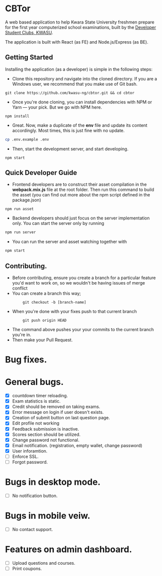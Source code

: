 # CBTor

A web based application to help Kwara State University freshmen prepare
for the first year computerized school examinations, built by the [Developer Student Clubs, KWASU](https://dsckwasu.club).

The application is built with React (as FE) and Node.js/Express (as BE).

## Getting Started
Installing the application (as a developer) is simple in the following steps:
- Clone this repository and navigate into the cloned directory. If you are a Windows user, we recommend
that you make use of Git bash.
```git
git clone https://github.com/kwasu-ng/cbtor.git && cd cbtor
``` 
- Once you're done cloning, you can install dependencies with NPM or Yarn &mdash; your pick. But
we go with NPM here.
```npm
npm install
``` 
- Great. Now, make a duplicate of the **env** file and update its content accordingly. Most times,
this is just fine with no update.
```sh
cp .env.example .env
```
- Then, start the development server, and start developing.
```npm
npm start
``` 

## Quick Developer Guide
- Frontend developers are to construct their asset compilation in the **webpack.mix.js** file at the root folder. Then 
run this command to build the asset (you can find out more about the npm script defined in the package.json)
```npm
npm run asset
```
- Backend developers should just focus on the server implementation only. You can start the server only by running
```sh
npm run server
```
- You can run the server and asset watching together with
```sh
npm start
```

## Contributing.

- Before contributing, ensure you create a branch for a particular feature you'd want to work on, so we wouldn't be having issues of merge conflict 
- You can create a branch this way;
```git 
        git checkout -b [branch-name]
```
- When you're done with your fixes push to that current branch
```git
        git push origin HEAD
```
- The command above pushes your your commits to the current branch you're in.
- Then make your Pull Request.


# Bug fixes.

# General bugs.
- [x] countdown timer reloading.
- [x] Exam statistics is static.
- [x] Credit should be removed on taking exams.
- [x] Error message on login if user doesn't exists.
- [x] Creation of submit button on last question page.
- [x] Edit profile not working
- [x] Feedback submission is inactive.
- [x] Scores section should be utilized.
- [x] Change password not functional.
- [x] Email notification. (registration, empty wallet, change password)
- [x] User inforamtion.
- [ ] Enforce SSL.
- [ ] Forgot password.

# Bugs in desktop mode.
- [ ] No notification button.

# Bugs in mobile veiw.
- [ ] No contact support.

# Features on admin dashboard.
- [ ] Upload questions and courses.
- [ ] Print coupons.
